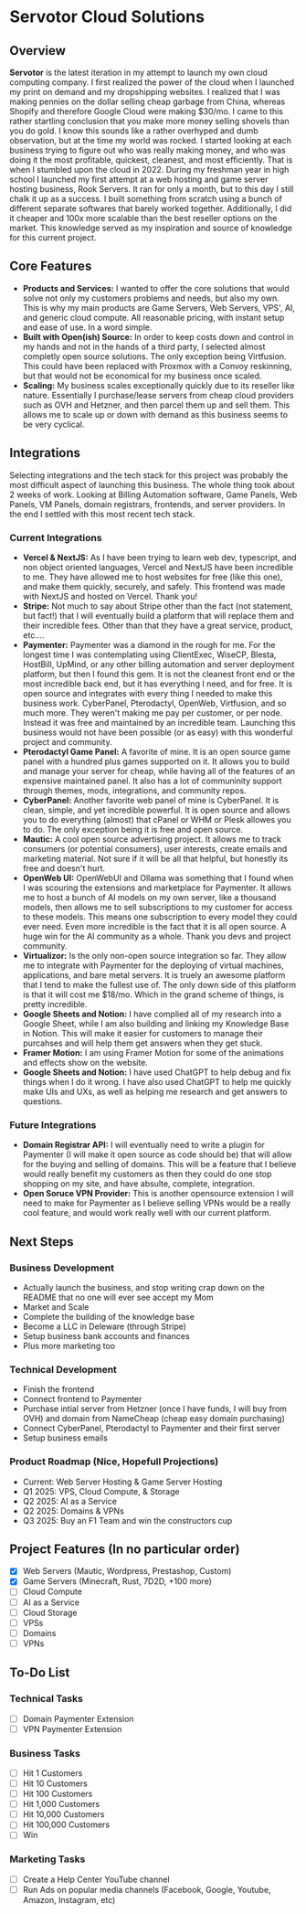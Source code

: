 # Servotor Cloud Solutions

## Overview

**Servotor** is the latest iteration in my attempt to launch my own cloud computing company. I first realized the power of the cloud when I launched my print on demand and my dropshipping websites. I realized that I was making pennies on the dollar selling cheap garbage from China, whereas Shopify and therefore Google Cloud were making $30/mo. I came to this rather startling conclusion that you make more money selling shovels than you do gold. I know this sounds like a rather overhyped and dumb observation, but at the time my world was rocked. I started looking at each business trying to figure out who was really making money, and who was doing it the most profitable, quickest, cleanest, and most efficiently. That is when I stumbled upon the cloud in 2022. During my freshman year in high school I launched my first attempt at a web hosting and game server hosting business, Rook Servers. It ran for only a month, but to this day I still chalk it up as a success. I built something from scratch using a bunch of different separate softwares that barely worked together. Additionally, I did it cheaper and 100x more scalable than the best reseller options on the market. This knowledge served as my inspiration and source of knowledge for this current project.

## Core Features

- **Products and Services:** I wanted to offer the core solutions that would solve not only my customers problems and needs, but also my own. This is why my main products are Game Servers, Web Servers, VPS', AI, and generic cloud compute. All reasonable pricing, with instant setup and ease of use. In a word simple.
- **Built with Open(ish) Source:** In order to keep costs down and control in my hands and not in the hands of a third party, I selected almost completly open source solutions. The only exception being Virtfusion. This could have been replaced with Proxmox with a Convoy reskinning, but that would not be economical for my business once scaled.
- **Scaling:** My business scales exceptionally quickly due to its reseller like nature. Essentially I purchase/lease servers from cheap cloud providers such as OVH and Hetzner, and then parcel them up and sell them. This allows me to scale up or down with demand as this business seems to be very cyclical.

## Integrations

Selecting integrations and the tech stack for this project was probably the most difficult aspect of launching this business. The whole thing took about 2 weeks of work. Looking at Billing Automation software, Game Panels, Web Panels, VM Panels, domain registrars, frontends, and server providers. In the end I settled with this most recent tech stack.

### Current Integrations

- **Vercel & NextJS:** As I have been trying to learn web dev, typescript, and non object oriented languages, Vercel and NextJS have been incredible to me. They have allowed me to host websites for free (like this one), and make them quickly, securely, and safely. This frontend was made with NextJS and hosted on Vercel. Thank you!
- **Stripe:** Not much to say about Stripe other than the fact (not statement, but fact!) that I will eventually build a platform that will replace them and their incredible fees. Other than that they have a great service, product, etc....
- **Paymenter:** Paymenter was a diamond in the rough for me. For the longest time I was contemplating using ClientExec, WiseCP, Blesta, HostBill, UpMind, or any other billing automation and server deployment platform, but then I found this gem. It is not the cleanest front end or the most incredible back end, but it has everything I need, and for free. It is open source and integrates with every thing I needed to make this business work. CyberPanel, Pterodactyl, OpenWeb, Virtfusion, and so much more. They weren't making me pay per customer, or per node. Instead it was free and maintained by an incredible team. Launching this business would not have been possible (or as easy) with this wonderful project and community.
- **Pterodactyl Game Panel:** A favorite of mine. It is an open source game panel with a hundred plus games supported on it. It allows you to build and manage your server for cheap, while having all of the features of an expensive maintained panel. It also has a lot of communinity support through themes, mods, integrations, and community repos.
- **CyberPanel:** Another favorite web panel of mine is CyberPanel. It is clean, simple, and yet incredible powerful. It is open source and allows you to do everything (almost) that cPanel or WHM or Plesk allowes you to do. The only exception being it is free and open source.
- **Mautic:** A cool open source advertising project. It allows me to track consumers (or potential consumers), user interests, create emails and marketing material. Not sure if it will be all that helpful, but honestly its free and doesn't hurt.
- **OpenWeb UI:** OpenWebUI and Ollama was something that I found when I was scouring the extensions and marketplace for Paymenter. It allows me to host a bunch of AI models on my own server, like a thousand models, then allows me to sell subscriptions to my customer for access to these models. This means one subscription to every model they could ever need. Even more incredible is the fact that it is all open source. A huge win for the AI community as a whole. Thank you devs and project community.
- **Virtualizor:** Is the only non-open source integration so far. They allow me to integrate with Paymenter for the deploying of virtual machines, applications, and bare metal servers. It is truely an awesome platform that I tend to make the fullest use of. The only down side of this platform is that it will cost me $18/mo. Which in the grand scheme of things, is pretty incredible.
- **Google Sheets and Notion:** I have complied all of my research into a Google Sheet, while I am also building and linking my Knowledge Base in Notion. This will make it easier for customers to manage their purcahses and will help them get answers when they get stuck.
- **Framer Motion:** I am using Framer Motion for some of the animations and effects show on the website.
- **Google Sheets and Notion:** I have used ChatGPT to help debug and fix things when I do it wrong. I have also used ChatGPT to help me quickly make UIs and UXs, as well as helping me research and get answers to questions.

### Future Integrations

- **Domain Registrar API:** I will eventually need to write a plugin for Paymenter (I will make it open source as code should be) that will allow for the buying and selling of domains. This will be a feature that I believe would really benefit my customers as then they could do one stop shopping on my site, and have absulte, complete, integration.
- **Open Soruce VPN Provider:** This is another opensource extension I will need to make for Paymenter as I believe selling VPNs would be a really cool feature, and would work really well with our current platform. 

## Next Steps

### Business Development

- Actually launch the business, and stop writing crap down on the README that no one will ever see accept my Mom
- Market and Scale
- Complete the building of the knowledge base
- Become a LLC in Deleware (through Stripe)
- Setup business bank accounts and finances
- Plus more marketing too

### Technical Development

- Finish the frontend
- Connect frontend to Paymenter
- Purchase intial server from Hetzner (once I have funds, I will buy from OVH) and domain from NameCheap (cheap easy domain purchasing)
- Connect CyberPanel, Pterodactyl to Paymenter and their first server
- Setup business emails

### Product Roadmap (Nice, Hopefull Projections)

- Current: Web Server Hosting & Game Server Hosting
- Q1 2025: VPS, Cloud Compute, & Storage
- Q2 2025: AI as a Service
- Q2 2025: Domains & VPNs
- Q3 2025: Buy an F1 Team and win the constructors cup

## Project Features (In no particular order)

- [x] Web Servers (Mautic, Wordpress, Prestashop, Custom) 
- [x] Game Servers (Minecraft, Rust, 7D2D, +100 more)
- [ ] Cloud Compute
- [ ] AI as a Service
- [ ] Cloud Storage
- [ ] VPSs
- [ ] Domains
- [ ] VPNs

## To-Do List

### Technical Tasks

- [ ] Domain Paymenter Extension
- [ ] VPN Paymenter Extension

### Business Tasks

- [ ] Hit 1 Customers
- [ ] Hit 10 Customers
- [ ] Hit 100 Customers
- [ ] Hit 1,000 Customers
- [ ] Hit 10,000 Customers
- [ ] Hit 100,000 Customers
- [ ] Win

### Marketing Tasks

- [ ] Create a Help Center YouTube channel
- [ ] Run Ads on popular media channels (Facebook, Google, Youtube, Amazon, Instagram, etc)
